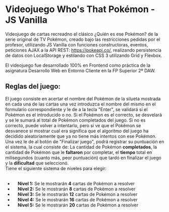 <h1>Videojuego Who's That Pokémon - JS Vanilla</h1>
<p>Videojuego de cartas recreadno el clásico ¿Quién es ese Pokémon? de la serie original de TV Pokémon, creado bajo las restricciones pedidas por el profesor, utilizando JS Vanilla con funciones constructoras, eventos, peticiones AJAX a la API REST: <a href="https://pokeapi.co/"/>https://pokeapi.co/</a>, realizando persistencia de datos con LocalStorage y estilando con CSS 3 utilizando Grid y Flexbox.</p>
<p>El videojuego fue desarrollado 100% en Frontend como práctica de la asignatura Desarrollo Web en Entorno Cliente en la FP Superior 2º DAW.</p>
<h2>Reglas del juego:</h2>
<p>El juego consiste en acertar el nombre del Pokémon de la silueta mostrada en cada una de
las cartas una vez introduzca el nombre del mismo en el formulario correspondiente y le de a la tecla "Enter", 
se validará si el Pokémon es el introducido o no. Si el Pokémon es el correcto,
se desvelará y se le sumará al total de Pokémon completados del juego.
Si no es correcto, puede volver a intentarlo, pero si ve que el Pokémon se desvanece si mostrar cual era
significa que el algoritmo del juego ha decidido aleatoriamente que ya no tiene más intentos con ese Pokémon.
Una vez le de al botón de "Finalizar juego", podrá registrar su puntuación en el sistema, la cual consiste de:
La cantidad de Pokémon <strong>completados</strong>, la cantidad de Pokémon que le <strong>faltaron</strong> por completar,
el <strong>tiempo</strong> total en milisegundos (cuanto más, peor puntuación) que tardó en finalizar el juego y la <strong>dificultad</strong> que seleccionó.
<br>
Tiene el siguiente sistema de niveles para elegir:
<br><br>
<ul>
<li>&nbsp;&nbsp;&nbsp;&nbsp;<strong>Nivel 1:</strong> Se le mostrarán <strong>4</strong> cartas de Pokémon a resolver</li>
<li>&nbsp;&nbsp;&nbsp;&nbsp;<strong>Nivel 2:</strong> Se le mostrarán <strong>8</strong> cartas de Pokémon a resolver</li>
<li>&nbsp;&nbsp;&nbsp;&nbsp;<strong>Nivel 3:</strong> Se le mostrarán <strong>12</strong> cartas de Pokémon a resolver</li>
<li>&nbsp;&nbsp;&nbsp;&nbsp;<strong>Nivel 4:</strong> Se le mostrarán <strong>16</strong> cartas de Pokémon a resolver</li>
<li>&nbsp;&nbsp;&nbsp;&nbsp;<strong>Nivel 5:</strong> Se le mostrarán <strong>20</strong> cartas de Pokémon a resolver</li>
</ul></p>

